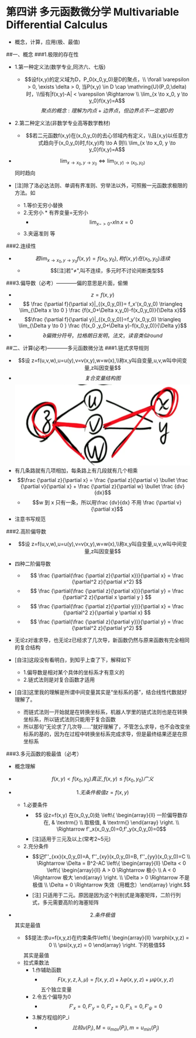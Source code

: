 # 第四讲 多元函数微分学 Multivariable Differential Calculus
* 概念，计算，应用(极、最值) 

##一、概念
###1.极限的存在性
* 1.第一种定义法(数学专业,同济六、七版)
    * $$设f(x,y)的定义域为D，P_0(x_0,y_0)是D的聚点，\\ \forall \varepsilon > 0, \exists \delta > 0, 当P(x,y) \in D \cap \mathring{U}(P_0,\delta)时，\\恒有|f(x,y)-A| < \varepsilon \Rightarrow \\ \lim_{x \to x_0, y \to y_0}f(x,y)=A$$ 
        $$聚点的概念:理解为内点+边界点，但边界点不一定是D的$$
* 2.第二种定义法(非数学专业高等数学教材)
    * $$若二元函数f(x,y)在(x_0,y_0)的去心邻域内有定义，\\且(x,y)以任意方式趋向于(x_0,y_0)时,f(x,y)均 \to A 则\\ \lim_{x \to x_0, y \to y_0}f(x,y)=A$$
    
* $$ \lim_{x \to x_0, y \to y_0} \Leftrightarrow \lim_{(x,y) \to (x_0, y_0)} $$ 同时趋向
* [注]除了洛必达法则、单调有界准则、穷举法以外，可照搬一元函数求极限的方法。如
    * 1.等价无穷小替换
    * 2.无穷小 * 有界变量=无穷小
        * $$ \lim_{x->0^+}x\ln x = 0$$
    * 3.夹逼准则 等
    
###2.连续性
* $$若\lim_{x \to x_0, y \to y_0}f(x,y)=f(x_0,y_0),称f(x,y)在(x_0,y_0)连续$$
    * $$[注]若"≠",叫不连续，多元时不讨论间断类型$$
    
###3.偏导数（必考）————偏的意思是片面，偷懒
* $$z=f(x,y)$$
* $$ \frac {\partial f}{\partial x}|_{(x_0,y_0)}= f_x'(x_0,y_0) \triangleq \lim_{\Delta x \to 0  } \frac {f(x_0+\Delta x,y_0)-f(x_0,y_0)}{\Delta x}$$
* $$\frac {\partial f}{\partial y}|_{(x_0,y_0)}=f_y'(x_0,y_0) \triangleq \lim_{\Delta y \to 0  } \frac {f(x_0 ,y_0+\Delta y)-f(x_0,y_0)}{\Delta y}$$
* $$ \partial  偏微分符号，拉格朗日发明，法文，读音类似round$$

##二、计算(必考)————多元函数微分法
###1.链式求导规则 
* $$设 z=f(u,v,w),u=u(y),v=v(x,y),w=w(x),\\称x,y叫自变量,u,v,w叫中间变量,z叫因变量$$
* $$复合变量结构图$$
![复合变量结构图](./img/mvdc1.png)
* 有几条路就有几项相加，每条路上有几段就有几个相乘
* $$\frac {\partial z}{\partial x} = \frac {\partial z}{\partial v} \bullet \frac {\partial v}{\partial x} + \frac {\partial z}{\partial w} \bullet \frac {dv}{dx}$$
    * $$w 到 x 只有一条，所以用\frac {dv}{dx} 不用 \frac {\partial v}{\partial x}$$
* 注意书写规范

###2.高阶偏导数
* $$设 z=f(u,v,w),u=u(y),v=v(x,y),w=w(x),\\称x,y叫自变量,u,v,w叫中间变量,z叫因变量$$
* 四种二阶偏导数
    * $$ \frac {\partial(\frac {\partial z}{\partial x})}{\partial x} = \frac {\partial^2 z}{\partial x^2} $$
    * $$ \frac {\partial(\frac {\partial z}{\partial x})}{\partial y} = \frac {\partial^2 z}{\partial x \partial y } $$
    * $$ \frac {\partial(\frac {\partial z}{\partial y})}{\partial x} = \frac {\partial^2 z}{\partial y \partial x} $$
    * $$ \frac {\partial(\frac {\partial z}{\partial y})}{\partial y} = \frac {\partial^2 z}{\partial y^2} $$
* 无论z对谁求导，也无论z已经求了几次导，新函数仍然与原来函数有完全相同的复合结构

* [自注]这段没有看明白，到知乎上查了下，解释如下
    * 1.偏导数是相对某个具体的坐标系才有意义的
    * 2.链式法则是对复合函数才适用  
* [自注]这里我的理解是所谓中间变量其实是“坐标系的基”，结合线性代数就好理解了。
    * 而链式法则一开始就是在转换坐标系，机器人学里的链式法则也是在转换坐标系，所以链式法则只能用于复合函数
    * 所以那句“无论求了几次导……”就好理解了，不管怎么求导，也不会改变坐标系的基的，因为在过程中转换坐标系完成求导，但是最终结果还是在原坐标系

###3.多元函数的极最值（必考）
* 概念理解
* $$ f(x,y) < f(x_0,y_0) 真正,f(x,y) \le f(x_0,y_0) 广义$$

* $$1.无条件极值 z=f(x,y)$$
    * 1.必要条件
        * $$ 设z=f(x,y) 在(x_0,y_0)处 \left\{ \begin{array}{ll}
 一阶偏导数存在, & \textrm{} \\
 取极值, & \textrm{}  \end{array} \right. \\ \Rightarrow f'_x(x_0,y_0)=0,f'_y(x_0,y_0)=0$$
        * [注]适用于三元及以上(常考2~5元)
    * 2.充分条件
        * $$记f''_{xx}(x_0,y_0)=A, f''_{xy}(x_0,y_0)=B, f''_{yy}(x_0,y_0)=C \\ \Rightarrow \Delta = B^2-AC  \left\{ \begin{array}{ll}
 \Delta < 0 \left\{ \begin{array}{ll}
 A > 0 \Rightarrow 极小  \\
 A < 0  \Rightarrow 极大  \end{array} \right. \\
 \Delta > 0 \Rightarrow 不是极值 \\  \Delta = 0 \Rightarrow 失效（用概念）\end{array} \right.$$
        * [注] 只适用于二元。原因是因为这个判别式是海塞矩阵，二阶行列式，多元需要高阶的海塞矩阵

* $$2.条件极值$$其实是最值
    * $$提法:求u=f(x,y,z)在约束条件\left\{ \begin{array}{ll}
 \varphi(x,y,z) = 0   \\
 \psi(x,y,z) = 0  \end{array} \right. 下的极值$$ 其实是最值
    * 拉式乘数法 
        * 1.作辅助函数
            * $$ F(x,y,z,\lambda,\mu) = f(x,y,z) +  \lambda \varphi(x,y,z)+\mu\psi(x,y,z) $$五个独立变量
        * 2.令五个偏导为0
            * $$F'_x=0,F'_y=0,F'_z=0,F'_{\lambda}=0,F'_{\psi}=0 $$
        * 3.解方程组的P_i
            * $$比较u(P_i),M = u_{max}(P_i),m=u_{min}(P_j)$$


